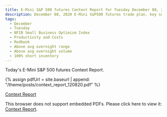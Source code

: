 ```yaml
---
title: E-Mini S&P 500 futures Context Report for Tuesday December 08, 2020
description: December 08, 2020 E-Mini S&P500 futures trade plan, key support and resistance zones, and volatility analysis.
tags:
  - December
  - Tuesday
  - NFIB Small Business Optimism Index 
  - Productivity and Costs 
  - Redbook 
  - Above avg overnight range
  - Above avg overnight volume
  - 100% short inventory
---
```


Today's E-Mini S&P 500 futures Context Report.

{% assign pdfUrl = site.baseurl | append: "/theme/posts/context_report_120820.pdf" %}

<a href="{{pdfUrl}}">Context Report</a>

<object data="{{pdfUrl}}" type="application/pdf" width="700px" height="700px">
    <p>This browser does not support embedded PDFs. Please click here to view it: <a href="{{pdfUrl}}">Context Report</a>.</p>
</object>

